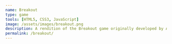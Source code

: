 ```yaml
---
name: Breakout
type: game
tools: [HTML5, CSS3, JavaScript]
image: /assets/images/breakout.png
description: A rendition of the Breakout game originally developed by Atari Inc. The game employs JavaScript commands to render 2D graphics onto a created html canvas.
permalink: /breakout/
---
```


